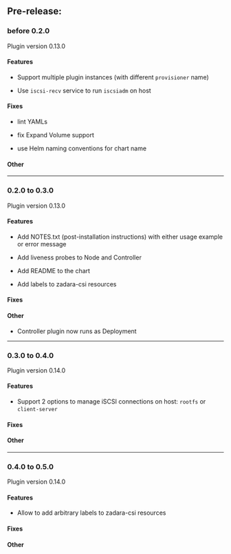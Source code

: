 ## Pre-release:

### before 0.2.0

Plugin version 0.13.0

#### Features

- Support multiple plugin instances (with different `provisioner` name)

- Use `iscsi-recv` service to run `iscsiadm` on host

#### Fixes

- lint YAMLs

- fix Expand Volume support

- use Helm naming conventions for chart name

#### Other


---


### 0.2.0 to 0.3.0

Plugin version 0.13.0

#### Features

- Add NOTES.txt (post-installation instructions) with either usage example or error message

- Add liveness probes to Node and Controller

- Add README to the chart

- Add labels to zadara-csi resources

#### Fixes

#### Other

- Controller plugin now runs as Deployment

---

### 0.3.0 to 0.4.0

Plugin version 0.14.0

#### Features

- Support 2 options to manage iSCSI connections on host: `rootfs` or `client-server`

#### Fixes

#### Other

---

### 0.4.0 to 0.5.0

Plugin version 0.14.0

#### Features

- Allow to add arbitrary labels to zadara-csi resources

#### Fixes

#### Other


